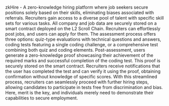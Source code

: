 zkHire - A zero-knowledge hiring platform where job seekers secure positions solely based on their skills, eliminating biases associated with referrals. Recruiters gain access to a diverse pool of talent with specific skill sets for various tasks. All company and job data are securely stored on a smart contract deployed on the L2 Scroll Chain. Recruiters can effortlessly post jobs, and users can apply for them. The assessment process offers three options: quiz-type evaluations with technical questions and answers, coding tests featuring a single coding challenge, or a comprehensive test combining both quiz and coding elements. Post-assessment, users generate a zero-knowledge proof showcasing their achievement of the required marks and successful completion of the coding test. This proof is securely stored on the smart contract. Recruiters receive notifications that the user has completed the test and can verify it using the proof, obtaining confirmation without knowledge of specific scores. With this streamlined process, recruiters can seamlessly proceed with further hiring steps, allowing candidates to participate in tests free from discrimination and bias. Here, merit is the key, and individuals merely need to demonstrate their capabilities to secure employment.
